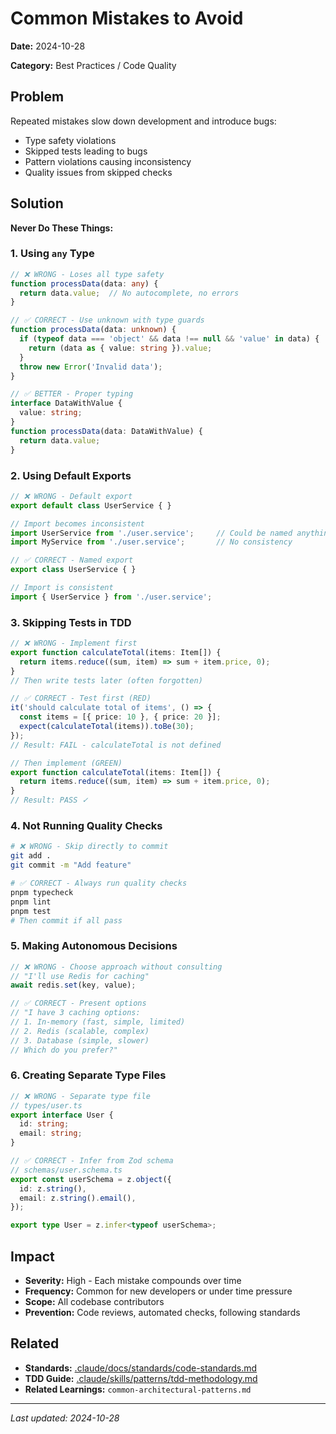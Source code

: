 # Common Mistakes to Avoid

**Date:** 2024-10-28

**Category:** Best Practices / Code Quality

## Problem

Repeated mistakes slow down development and introduce bugs:

- Type safety violations
- Skipped tests leading to bugs
- Pattern violations causing inconsistency
- Quality issues from skipped checks

## Solution

**Never Do These Things:**

### 1. Using `any` Type

```typescript
// ❌ WRONG - Loses all type safety
function processData(data: any) {
  return data.value;  // No autocomplete, no errors
}

// ✅ CORRECT - Use unknown with type guards
function processData(data: unknown) {
  if (typeof data === 'object' && data !== null && 'value' in data) {
    return (data as { value: string }).value;
  }
  throw new Error('Invalid data');
}

// ✅ BETTER - Proper typing
interface DataWithValue {
  value: string;
}
function processData(data: DataWithValue) {
  return data.value;
}
```

### 2. Using Default Exports

```typescript
// ❌ WRONG - Default export
export default class UserService { }

// Import becomes inconsistent
import UserService from './user.service';     // Could be named anything
import MyService from './user.service';       // No consistency

// ✅ CORRECT - Named export
export class UserService { }

// Import is consistent
import { UserService } from './user.service';
```

### 3. Skipping Tests in TDD

```typescript
// ❌ WRONG - Implement first
export function calculateTotal(items: Item[]) {
  return items.reduce((sum, item) => sum + item.price, 0);
}
// Then write tests later (often forgotten)

// ✅ CORRECT - Test first (RED)
it('should calculate total of items', () => {
  const items = [{ price: 10 }, { price: 20 }];
  expect(calculateTotal(items)).toBe(30);
});
// Result: FAIL - calculateTotal is not defined

// Then implement (GREEN)
export function calculateTotal(items: Item[]) {
  return items.reduce((sum, item) => sum + item.price, 0);
}
// Result: PASS ✓
```

### 4. Not Running Quality Checks

```bash
# ❌ WRONG - Skip directly to commit
git add .
git commit -m "Add feature"

# ✅ CORRECT - Always run quality checks
pnpm typecheck
pnpm lint
pnpm test
# Then commit if all pass
```

### 5. Making Autonomous Decisions

```typescript
// ❌ WRONG - Choose approach without consulting
// "I'll use Redis for caching"
await redis.set(key, value);

// ✅ CORRECT - Present options
// "I have 3 caching options:
// 1. In-memory (fast, simple, limited)
// 2. Redis (scalable, complex)
// 3. Database (simple, slower)
// Which do you prefer?"
```

### 6. Creating Separate Type Files

```typescript
// ❌ WRONG - Separate type file
// types/user.ts
export interface User {
  id: string;
  email: string;
}

// ✅ CORRECT - Infer from Zod schema
// schemas/user.schema.ts
export const userSchema = z.object({
  id: z.string(),
  email: z.string().email(),
});

export type User = z.infer<typeof userSchema>;
```

## Impact

- **Severity:** High - Each mistake compounds over time
- **Frequency:** Common for new developers or under time pressure
- **Scope:** All codebase contributors
- **Prevention:** Code reviews, automated checks, following standards

## Related

- **Standards:** [.claude/docs/standards/code-standards.md](../standards/code-standards.md)
- **TDD Guide:** [.claude/skills/patterns/tdd-methodology.md](../../skills/patterns/tdd-methodology.md)
- **Related Learnings:** `common-architectural-patterns.md`

---

*Last updated: 2024-10-28*
